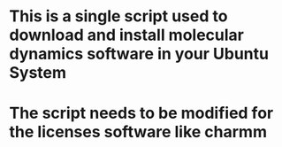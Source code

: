 # This is a single script used to download and install molecular dynamics software in your Ubuntu System
# The script needs to be modified for the licenses software like charmm

